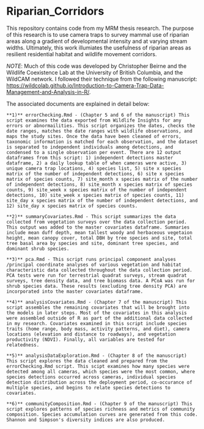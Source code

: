 # Riparian_Corridors
This repository contains code from my MRM thesis research. The purpose of this research is to use camera traps to survey mammal use of riparian areas along a gradient of developmental intensity and at varying stream widths. Ultimately, this work illumiates the usefulness of riparian areas as resilient residential habitat and wildlife movement corridors.

_NOTE_: Much of this code was developed by Christopher Beirne and the Wildlife Coexistence Lab at the University of British Columbia, and the WildCAM network. I followed their technique from the following manuscript: https://wildcolab.github.io/Introduction-to-Camera-Trap-Data-Management-and-Analysis-in-R/.

The associated documents are explained in detail below:
    
    **1)** errorChecking.Rmd - (Chapter 5 and 6 of the manuscript) This script examines the data exported from Wildlife Insights for any errors or abnormailities. This script organizes the dates, checks the date ranges, matches the date ranges with wildlife observations, and maps the study sites. Once the data have been cleaned of errors, taxonomic information is matched for each observation, and the dataset is separated to independent individuals among detections, and condensed to a single observation per event. There are 12 output dataframes from this script: 1) independent detections master dataframe, 2) a daily lookup table of when cameras were active, 3) unique camera trap locations, 4) species list, 5) site x species matrix of the number of independent detections, 6) site x species matrix of species counts, 7) site_month x species matrix of the number of independent detections, 8) site_month x species matrix of species counts, 9) site_week x species matrix of the number of independent detections, 10) site_week x species matrix of species counts, 11) site_day x species matrix of the number of independent detections, and 12) site_day x species matrix of species counts. 

    **2)** summaryCovariates.Rmd - This script summarizes the data collected from vegetation surveys over the data collection period. This output was added to the master covariates dataframe. Summaries include mean duff depth, mean tallest woody and herbaceous vegetaion height, mean canopy cover, total DBH by tree species and site, total tree basal area by species and site, dominant tree species, and dominant shrub species. 

    **3)** pca.Rmd - This script runs principal component analyses /principal coordinate analyses of various vegetation and habitat characteristic data collected throughout the data collection period. PCA tests were run for terrestrial quadrat surveys, stream quadrat surveys, tree density data, and tree biomass data. A PCoA was run for shrub species data. These results (excluding tree density PCA) are incorporated into the master covariates dataframe.
   
    **4)** analysisCovariates.Rmd - (Chapter 7 of the manuscript) This script assembles the remaining covariates that will be brought into the models in later steps. Most of the covariates in this analysis were assembled outside of R as part of the additional data collected in my research. Covariates examined in this script include species traits (home range, body mass, activity patterns, and diet), camera locations (elevation and distance to roadways), and vegetation productivity (NDVI). Finally, all variables are tested for relatedness. 

    **5)** analysisDataExploration.Rmd - (Chapter 8 of the manuscript) This script explores the data cleaned and prepared from the errorChecking.Rmd script. This scipt examines how many species were detected among all cameras, which species were the most common, where species detections occurred across cameras, individual species detection distribution across the deployment period, co-occurance of multiple species, and begins to relate species detections to covariates. 
    
    **6)** communityComposition.Rmd - (Chapter 9 of the manuscript) This script explores patterns of species richness and metrics of community composition. Species accumulation curves are generated from this code. Shannon and Simpson's diversity indices are also produced. 

    
